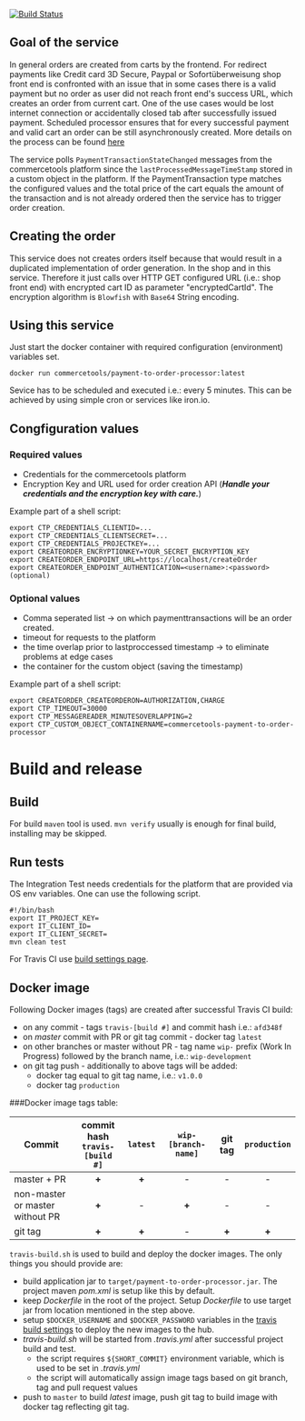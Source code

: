 [![Build Status](https://travis-ci.org/commercetools/commercetools-payment-to-order-processor.svg?branch=dev-docker-build)](https://travis-ci.org/commercetools/commercetools-payment-to-order-processor)

## Goal of the service
In general orders are created from carts by the frontend. For redirect payments like Credit card 3D Secure, Paypal or Sofortüberweisung shop front end is confronted with an issue that in some cases there is a valid payment but no order as user did not reach front end's success URL, which creates an order from current cart. One of the use cases would be lost internet connection or accidentally closed tab after successfully issued payment. Scheduled processor ensures that for every successful payment and valid cart an order can be still asynchronously created. More details on the process can be found [here](https://github.com/commercetools/commercetools-payment-to-order-processor/blob/master/doc/REQUIREMENTS.MD)

The service polls `PaymentTransactionStateChanged` messages from the commercetools platform since the `lastProcessedMessageTimeStamp` stored in a custom object in the platform.
If the PaymentTransaction type matches the configured values and the total price of the cart equals the amount of the transaction and is not already ordered then the service has to trigger order creation.

## Creating the order
This service does not creates orders itself because that would result in a duplicated implementation of order generation. In the shop and in this service. Therefore it just calls over HTTP GET configured URL (i.e.: shop front end) with encrypted cart ID as parameter "encryptedCartId". The encryption algorithm is `Blowfish` with `Base64` String encoding.

## Using this service
Just start the docker container with required configuration (environment) variables set.
```
docker run commercetools/payment-to-order-processor:latest
```
Sevice has to be scheduled and executed i.e.: every 5 minutes. This can be achieved by using simple cron or services like iron.io.

## Congfiguration values
### Required values

* Credentials for the commercetools platform
* Encryption Key and URL used for order creation API (***Handle your credentials and the encryption key with care.***)

Example part of a shell script:
```
export CTP_CREDENTIALS_CLIENTID=...
export CTP_CREDENTIALS_CLIENTSECRET=...
export CTP_CREDENTIALS_PROJECTKEY=...
export CREATEORDER_ENCRYPTIONKEY=YOUR_SECRET_ENCRYPTION_KEY
export CREATEORDER_ENDPOINT_URL=https://localhost/createOrder
export CREATEORDER_ENDPOINT_AUTHENTICATION=<username>:<password> (optional)
```

### Optional values

* Comma seperated list -> on which paymenttransactions will be an order created.
* timeout for requests to the platform
* the time overlap prior to lastproccessed timestamp -> to eliminate problems at edge cases
* the container for the custom object (saving the timestamp)

Example part of a shell script:
```
export CREATEORDER_CREATEORDERON=AUTHORIZATION,CHARGE
export CTP_TIMEOUT=30000
export CTP_MESSAGEREADER_MINUTESOVERLAPPING=2
export CTP_CUSTOM_OBJECT_CONTAINERNAME=commercetools-payment-to-order-processor
```

# Build and release

## Build
For build `maven` tool is used. `mvn verify` usually is enough for final build, installing may be skipped.

## Run tests
The Integration Test needs credentials for the platform that are provided via OS env variables. 
One can use the following script.

```
#!/bin/bash
export IT_PROJECT_KEY=
export IT_CLIENT_ID=
export IT_CLIENT_SECRET=
mvn clean test
```

For Travis CI use [build settings page](https://travis-ci.org/commercetools/commercetools-payment-to-order-processor/settings).

## Docker image
Following Docker images (tags) are created after successful Travis CI build:
 
 - on any commit - tags `travis-[build #]` and commit hash i.e.: `afd348f`
 - on _master_ commit with PR or git tag commit - docker tag `latest`
 - on other branches or master without PR - tag name `wip-` prefix (Work In Progress) followed by the branch name, i.e.: `wip-development`
 - on git tag push - additionally to above tags will be added:
    - docker tag equal to git tag name, i.e.: `v1.0.0`
    - docker tag `production`
    
###Docker image tags table:
    
| Commit                          | commit hash<br/>`travis-[build #]` | `latest` | `wip-[branch-name]` | git tag | `production` | 
|---------------------------------|:----------------------------------:|:--------:|:-------------------:|:-------:|:------------:|
| master + PR                     |        **+**                       |   **+**  |          -          |    -    |      -       |
| non-master or master without PR |        **+**                       |     -    |       **+**         |    -    |      -       |
| git tag                         |        **+**                       |   **+**  |          -          |  **+**  |     **+**    |

`travis-build.sh` is used to build and deploy the docker images. 
The only things you should provide are:
  - build application jar to `target/payment-to-order-processor.jar`. 
    The project maven _pom.xml_ is setup like this by default. 
  - keep _Dockerfile_ in the root of the project. 
  Setup _Dockerfile_ to use target jar from location mentioned in the step above.
  - setup `$DOCKER_USERNAME` and `$DOCKER_PASSWORD` variables in the 
  [travis build settings](https://travis-ci.org/commercetools/commercetools-payment-to-order-processor/settings) 
  to deploy the new images to the hub.
  - _travis-build.sh_ will be started from _.travis.yml_ after successful project build and test.
    - the script requires `${SHORT_COMMIT}` environment variable, 
    which is used to be set in _.travis.yml_
    - the script will automatically assign image tags based on git branch, tag 
    and pull request values
  - push to `master` to build _latest_ image, push git tag to build image with docker tag reflecting git tag.
